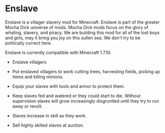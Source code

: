 # Enslave

Enslave is a villager slavery mod for Minecraft.  Enslave is part of the greater Mocha Dick universe of mods.  Mocha Dick mods focus on the glory of whaling, slavery, and piracy.  We are building this mod for all of the lost boys and girls, may it bring you joy on this sullen sea.  We don't try to be politically correct here.

Enslave is currently compatible with Minecraft 1.7.10.


+ Enslave villagers

+ Put enslaved villagers to work cutting trees, harvesting fields, picking up items and killing minions.

+ Equip your slaves with tools and armor to protect them.

+ Keep slaves fed and watered or they could start to die.  Without supervision slaves will grow increasingly disgruntled until they try to run away or revolt.

+ Slaves increase in skill as they work. 

+ Sell highly skilled slaves at auction.
